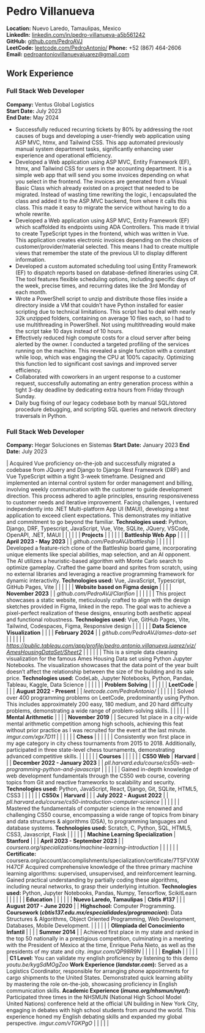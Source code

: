 # Pedro Villanueva

**Location:** Nuevo Laredo, Tamaulipas, Mexico  
**LinkedIn:** [linkedin.com/in/pedro-villanueva-a5b561242](https://linkedin.com/in/pedro-villanueva-a5b561242)  
**GitHub:** [github.com/PedroAVJ](https://github.com/PedroAVJ)  
**LeetCode:** [leetcode.com/PedroAntonio/](https://leetcode.com/PedroAntonio/)
**Phone:** +52 (867) 464-2606  
**Email:** [pedroantoniovillanuevajuarez@gmail.com](mailto:pedroantoniovillanuevajuarez@gmail.com)

## Work Experience

### Full Stack Web Developer

**Company:** Ventus Global Logistics  
**Start Date:** July 2023  
**End Date:** May 2024  

- Successfully reduced recurring tickets by 80% by addressing the root causes of bugs and developing a user-friendly web application using ASP MVC, htmx, and Tailwind CSS. This app automated previously manual system department tasks, significantly enhancing user experience and operational efficiency.
- Developed a Web application using ASP MVC, Entity Framework (EF), htmx, and Tailwind CSS for users in the accounting department. It is a simple web app that will send you some invoices depending on what you select in the frontend. The invoices are generated from a Visual Basic Class which already existed on a project that needed to be migrated. Instead of wasting time rewriting the logic, I encapsulated the class and added it to the ASP.MVC backend, from where it calls this class. This made it easy to migrate the service without having to do a whole rewrite.
- Developed a Web application using ASP MVC, Entity Framework (EF) which scaffolded its endpoints using ADA Controllers. This made it trivial to create TypeScript types in the frontend, which was written in Vue. This application creates electronic invoices depending on the choices of customer/provider/material selected. This means I had to create multiple views that remember the state of the previous UI to display different information.
- Developed a custom automated scheduling tool using Entity Framework (EF) to dispatch reports based on database-defined itineraries using C#. The tool features flexible scheduling options, including specific days of the week, precise times, and recurring dates like the 3rd Monday of each month.
- Wrote a PowerShell script to unzip and distribute those files inside a directory inside a VM that couldn’t have Python installed for easier scripting due to technical limitations. This script had to deal with nearly 32k unzipped folders, containing on average 10 files each, so I had to use multithreading in PowerShell. Not using multithreading would make the script take 10 days instead of 10 hours.
- Effectively reduced high compute costs for a cloud server after being alerted by the owner. I conducted a targeted profiling of the services running on the machine. This revealed a single function with a constant while loop, which was engaging the CPU at 100% capacity. Optimizing this function led to significant cost savings and improved server efficiency.
- Collaborated with coworkers in an urgent response to a customer request, successfully automating an entry generation process within a tight 3-day deadline by dedicating extra hours from Friday through Sunday.
- Daily bug fixing of our legacy codebase both by manual SQL/stored procedure debugging, and scripting SQL queries and network directory traversals in Python.

### Full Stack Web Developer

**Company:** Hegar Soluciones en Sistemas
**Start Date:** January 2023
**End Date:** July 2023

| Acquired Vue proficiency on-the-job and successfully migrated a codebase from JQuery and Django to Django Rest Framework (DRF) and Vue TypeScript within a tight 3-week timeframe. Designed and implemented an internal control system for order management and billing, involving weekly communication with the customer to guide development direction. This process adhered to agile principles, ensuring responsiveness to customer needs and iterative improvement. Facing challenges, I ventured independently into .NET Multi-platform App UI (MAUI), developing a test application to exceed client expectations. This demonstrates my initiative and commitment to go beyond the familiar. **Technologies used:** Python, Django, DRF, Typescript, JavaScript, Vue, Vite, SQLite, JQuery, VSCode, OpenAPI, .NET, MAUI  |  |  |  |  |
| **Projects** |  |  |  |  |
| **Battleship Web App**  |  |  |  | **April 2023 \- May 2023** |
| *github.com/PedroAVJ/battleship* |  |  |  |  |
| Developed a feature-rich clone of the Battleship board game, incorporating unique elements like special abilities, map selection, and an AI opponent. The AI utilizes a heuristic-based algorithm with Monte Carlo search to optimize gameplay. Crafted the game board and sprites from scratch, using no external libraries and leveraging a reactive programming framework for dynamic interactivity. **Technologies used:** Vue, JavaScript, Typescript, GitHub Pages, Vite |  |  |  |  |
| **Website based on Figma design**  |  |  |  | **November 2023** |
| *github.com/PedroAVJ/Clarifion* |  |  |  |  |
| This project showcases a static website, meticulously crafted to align with the design sketches provided in Figma, linked in the repo. The goal was to achieve a pixel-perfect realization of these designs, ensuring both aesthetic appeal and functional robustness. **Technologies used:** Vue, GitHub Pages, Vite, Tailwind, Codespaces, Figma, Responsive design  |  |  |  |  |
| **Data Science Visualization** |  |  |  | **February 2024** |
| *github.com/PedroAVJ/ames-data-set* |  |  |  |  |
| *<https://public.tableau.com/app/profile/pedro.antonio.villanueva.juarez/viz/AmesHousingDataSet/Sheet2>* |  |  |  |  |
| This is a simple data cleaning visualization for the famous Ames Housing Data set using Python Jupyter Notebooks. The visualization showcases that the data point of the year built doesn’t affect the relationship between the size of the building and its sale price. **Technologies used:** CodeLab, Jupyter Notebooks, Python, Pandas, Tableau, Kaggle, Data Science  |  |  |  |  |
| **Problem Solving** |  |  |  |  |
| **LeetCode** |  |  |  | **August 2022 \- Present** |
| *leetcode.com/PedroAntonio/* |  |  |  |  |
| Solved over 400 programming problems on LeetCode, predominantly using Python. This includes approximately 200 easy, 180 medium, and 20 hard difficulty problems, demonstrating a wide range of problem-solving skills.  |  |  |  |  |
| **Mental Arithmetic** |  |  |  | **November 2019** |
| Secured 1st place in a city-wide mental arithmetic competition among high schools, achieving this feat without prior practice as I was recruited for the event at the last minute. *imgur.com/xgx7D11*  |  |  |  |  |
| **Chess** |  |  |  |  |
| Consistently won first place in my age category in city chess tournaments from 2015 to 2018\. Additionally, participated in three state-level chess tournaments, demonstrating advanced competitive skills.  |  |  |  |  |
| **Courses** |  |  |  |  |
| **CS50 Web** | **Harvard** |  |  | **December 2022 \- January 2023** |
| *pll.harvard.edu/course/cs50s-web-programming-python-and-javascript* |  |  |  |  |
| Gained in-depth knowledge of web development fundamentals through the CS50 web course, covering topics from Git and reactive frameworks to scalability and security. **Technologies used:** Python, JavaScript, React, Django, Git, SQLite, HTML5, CSS3 |  |  |  |  |
| **CS50x** | **Harvard** |  |  | **July 2022 \- August 2022** |
| *pll.harvard.edu/course/cs50-introduction-computer-science* |  |  |  |  |
| Mastered the fundamentals of computer science in the renowned and challenging CS50 course, encompassing a wide range of topics from binary and data structures & algorithms (DSA), to programming languages and database systems. **Technologies used:** Scratch, C, Python, SQL, HTML5, CSS3, Javascript, Flask |  |  |  |  |
| **Machine Learning Specialization** | **Stanford** |  |  | **April 2023 \- September 2023** |
| *coursera.org/specializations/machine-learning-introduction* |  |  |  |  |
| **Certificate:** coursera.org/account/accomplishments/specialization/certificate/7TSFVXWH47CF Acquired comprehensive knowledge of the three primary machine learning algorithms: supervised, unsupervised, and reinforcement learning. Gained practical understanding by partially coding these algorithms, including neural networks, to grasp their underlying intuition. **Technologies used:** Python, Jupyter Notebooks, Pandas, Numpy, Tensorflow, ScikitLearn  |  |  |  |  |
| **Education** |  |  |  |  |
| **Nuevo Laredo, Tamaulipas** | **Cbtis \#137** |  |  | **August 2017 \- June 2020** |
| **Highschool:** Computer Programming. **Coursework (*cbtis137.edu.mx/especialidades/programacion*):** Data Structures & Algorithms, Object Oriented Programming, Web Development, Databases, Mobile Development. |  |  |  |  |
| **Olimpiada del Conocimiento Infantil** |  |  |  | **Summer 2014** |
| Achieved first place in my state and ranked in the top 50 nationally in a prestigious competition, culminating in a meeting with the President of Mexico at the time, Enrique Peña Nieto, as well as the presidents of my state and city.  *imgur.com/QP98R9N*  |  |  |  |  |
| **English** |  |  |  |  |
| **C1 Level:** You can validate my english proficiency by listening to this demo *youtu.be/kygSdMOgZoo* **Work Experience (*landstar.com*):** Served as a Logistics Coordinator, responsible for arranging phone appointments for cargo shipments to the United States. Demonstrated quick learning ability by mastering the role on-the-job, showcasing proficiency in English communication skills. **Academic Experience (*imuna.org/nhsmun/nyc/*):** Participated three times in the NHSMUN (National High School Model United Nations) conference held at the official UN building in New York City, engaging in debates with high school students from around the world. This experience honed my English debating skills and expanded my global perspective. *imgur.com/vTGKPgO*  |  |  |  |  |
